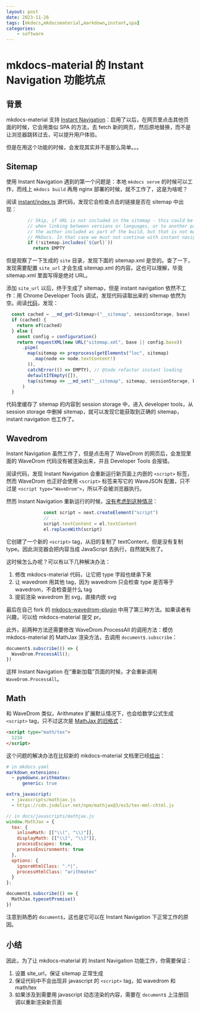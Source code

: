 ```yaml
---
layout: post
date: 2023-11-26
tags: [mkdocs,mkdocsmaterial,markdown,instant,spa]
categories:
    - software
---
```


# mkdocs-material 的 Instant Navigation 功能坑点

## 背景

mkdocs-material 支持 [Instant Navigation](https://squidfunk.github.io/mkdocs-material/setup/setting-up-navigation/#instant-loading)：启用了以后，在网页里点击其他页面的时候，它会用类似 SPA 的方法，去 fetch 新的网页，然后原地替换，而不是让浏览器跳转过去，可以提升用户体验。

但是在用这个功能的时候，会发现其实并不是那么简单。。。

<!-- more -->

## Sitemap

使用 Instant Navigation 遇到的第一个问题是：本地 `mkdocs serve` 的时候可以工作，而线上 `mkdocs build` 再用 nginx 部署的时候，就不工作了，这是为啥呢？

阅读 [instant/index.ts](https://github.com/squidfunk/mkdocs-material/blob/bf6e66bddd6cc94ab4fd9becf9fb9d9a2d33f6e2/src/templates/assets/javascripts/integrations/instant/index.ts) 源代码，发现它会检查点击的链接是否在 sitemap 中出现：

```typescript
        // Skip, if URL is not included in the sitemap - this could be the case
        // when linking between versions or languages, or to another page that
        // the author included as part of the build, but that is not managed by
        // MkDocs. In that case we must not continue with instant navigation.
        if (!sitemap.includes(`${url}`))
          return EMPTY
```

但是观察了一下生成的 `site` 目录，发现下面的 sitemap.xml 是空的。查了一下，发现需要配置 `site_url` 才会生成 sitemap.xml 的内容。这也可以理解，毕竟 sitemap.xml 里面写得是绝对 URL。

添加 `site_url` 以后，终于生成了 sitemap，但是 instant navigation 依然不工作：用 Chrome Developer Tools 调试，发现代码读取出来的 sitemap 依然为空。阅读[代码](https://github.com/squidfunk/mkdocs-material/blob/bf6e66bddd6cc94ab4fd9becf9fb9d9a2d33f6e2/src/templates/assets/javascripts/integrations/sitemap/index.ts#L91)，发现：

```typescript
  const cached = __md_get<Sitemap>("__sitemap", sessionStorage, base)
  if (cached) {
    return of(cached)
  } else {
    const config = configuration()
    return requestXML(new URL("sitemap.xml", base || config.base))
      .pipe(
        map(sitemap => preprocess(getElements("loc", sitemap)
          .map(node => node.textContent!)
        )),
        catchError(() => EMPTY), // @todo refactor instant loading
        defaultIfEmpty([]),
        tap(sitemap => __md_set("__sitemap", sitemap, sessionStorage, base))
      )
  }
```

代码里缓存了 sitemap 的内容到 session storage 中，进入 developer tools，从 session storage 中删掉 sitemap，就可以发现它能获取到正确的 sitemap，instant navigation 也工作了。

## Wavedrom

Instant Navigation 虽然工作了，但是点击用了 WaveDrom 的网页后，会发现里面的 WaveDrom 代码没有被渲染出来，并且 Developer Tools 会报错。

阅读代码，发现 Instant Navigation 会重新运行新页面上内嵌的 `<script>` 标签，然而 WaveDrom 也正好会使用 `<script>` 标签来写它的 WaveJSON 配置，只不过是 `<script type="WaveDrom">`，所以不会被浏览器执行。

然而 Instant Navigation 重新运行的时候，[没有考虑到这种情况](https://github.com/squidfunk/mkdocs-material/blob/bf6e66bddd6cc94ab4fd9becf9fb9d9a2d33f6e2/src/templates/assets/javascripts/integrations/instant/index.ts#L355-L357)：

```typescript
              const script = next.createElement("script")
              // ...
              script.textContent = el.textContent
              el.replaceWith(script)
```

它创建了一个新的 `<script>` tag，从旧的复制了 textContent，但是没有复制 type。因此浏览器会把内容当成 JavaScript 去执行，自然就失败了。

这时候怎么办呢？可以有以下几种解决办法：

1. 修改 mkdocs-material 代码，让它把 type 字段也继承下来
2. 让 wavedrom 用其他 tag，因为 wavedrom 只会检查 type 是否等于 wavedrom，不会检查是什么 tag
3. 提前渲染 wavedrom 到 svg，直接内嵌 svg

最后在自己 fork 的 [mkdocs-wavedrom-plugin](https://github.com/jiegec/mkdocs-wavedrom-plugin) 中用了第三种方法。如果读者有兴趣，可以给 mkdocs-material 提交 pr。

此外，前两种方法还需要修改 WaveDrom.ProcessAll 的调用方法：模仿 mkdocs-material 的 MathJax 渲染方法，去调用 `document$.subscribe`：

```javascript
document$.subscribe(() => {
  WaveDrom.ProcessAll();
})
```

这样 Instant Navigation 在“重新加载”页面的时候，才会重新调用 `WaveDrom.ProcessAll`。

## Math

和 WaveDrom 类似，Arithmatex 扩展默认情况下，也会给数学公式生成 `<script>` tag，只不过这次是 [MathJax 的旧格式](https://github.com/facelessuser/pymdown-extensions/blob/main/docs/src/markdown/extensions/arithmatex.md#mathjax-output-format)：

```html
<script type="math/tex">
  1234
</script>
```

这个问题的解决办法在比较新的 mkdocs-material 文档里已经[给出](https://squidfunk.github.io/mkdocs-material/setup/extensions/python-markdown-extensions/#arithmatex)：

```yaml
# in mkdocs.yaml
markdown_extensions:
  - pymdownx.arithmatex:
      generic: true

extra_javascript:
  - javascripts/mathjax.js
  - https://cdn.jsdelivr.net/npm/mathjax@3/es5/tex-mml-chtml.js
```

```javascript
// in docs/javascripts/mathjax.js
window.MathJax = {
  tex: {
    inlineMath: [["\\(", "\\)"]],
    displayMath: [["\\[", "\\]"]],
    processEscapes: true,
    processEnvironments: true
  },
  options: {
    ignoreHtmlClass: ".*|",
    processHtmlClass: "arithmatex"
  }
};

document$.subscribe(() => {
  MathJax.typesetPromise()
})
```

注意到熟悉的 `document$`，这也是它可以在 Instant Navigation 下正常工作的原因。

## 小结

因此，为了让 mkdocs-material 的 Instant Navigation 功能工作，你需要保证：

1. 设置 site_url，保证 sitemap 正常生成
2. 保证代码中不会出现非 javascript 的 `<script>` tag，如 wavedrom 和 math/tex
3. 如果涉及到需要用 javascript 动态渲染的内容，需要在 `document$` 上注册回调以重新渲染新页面
